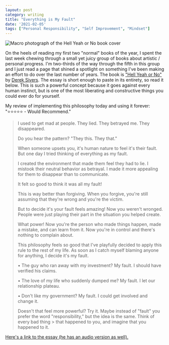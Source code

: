 ```yaml
---
layout: post
category: writing
title: "Everything is My Fault"
date: '2021-02-05'
tags: ["Personal Responsibility", "Self Improvement", "Mindset"]
---
```


![Macro photograph of the Hell Yeah or No book cover](https://campbell17.s3.amazonaws.com/posts/hellyeah.jpg)

On the heels of reading my first two "normal" books of the year, I spent the last week chewing through a small yet juicy group of books about artistic / personal progress. I'm two-thirds of the way through the fifth in this group and I just read a page that shined a spotlight on something I've been making an effort to do over the last number of years. The book is ["Hell Yeah or No"](https://sive.rs/n) by [Derek Sivers](https://sive.rs/now). The essay is short enough to paste in its entirety, so read it below. This is such a powerful concept because it goes against every human instinct, but is one of the most liberating and constructive things you could ever do for yourself. 

<!--more-->

My review of implementing this philosophy today and using it forever: "⭐️⭐️⭐️⭐️⭐️ - Would Recommend."

> I used to get mad at people. They lied. They betrayed me. They disappeared.
> 
> Do you hear the pattern? "They this. They that."
> 
> When someone upsets you, it's human nature to feel it's their fault. But one day I tried thinking of everything as my fault.
> 
> I created the environment that made them feel they had to lie. I mistook their neutral behavior as betrayal. I made it more appealing for them to disappear than to communicate.
> 
> It felt so good to think it was all my fault!
> 
> This is way better than forgiving. When you forgive, you're still assuming that they're wrong and you're the victim.
> 
> But to decide it's your fault feels amazing! Now you weren't wronged. People were just playing their part in the situation you helped create.
> 
> What power! Now you're the person who made things happen, made a mistake, and can learn from it. Now you're in control and there's nothing to complain about.
> 
> This philosophy feels so good that I've playfully decided to apply this rule to the rest of my life. As soon as I catch myself blaming anyone for anything, I decide it's my fault.
> 
> • The guy who ran away with my investment? My fault. I should have verified his claims.
>
> • The love of my life who suddenly dumped me? My fault. I let our relationship plateau.
>
> • Don't like my government? My fault. I could get involved and change it.
>
> Doesn't that feel more powerful? Try it. Maybe instead of "fault" you prefer the word "responsibility," but the idea is the same. Think of every bad thing > that happened to you, and imagine that you happened to it.

[Here's a link to the essay (he has an audio version as well).](https://sive.rs/my-fault)